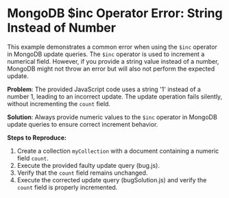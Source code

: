# MongoDB $inc Operator Error: String Instead of Number

This example demonstrates a common error when using the `$inc` operator in MongoDB update queries.  The `$inc` operator is used to increment a numerical field.  However, if you provide a string value instead of a number, MongoDB might not throw an error but will also not perform the expected update. 

**Problem**: The provided JavaScript code uses a string '1' instead of a number 1, leading to an incorrect update. The update operation fails silently, without incrementing the `count` field.

**Solution**: Always provide numeric values to the `$inc` operator in MongoDB update queries to ensure correct increment behavior.

**Steps to Reproduce:**

1. Create a collection `myCollection` with a document containing a numeric field `count`. 
2. Execute the provided faulty update query (bug.js). 
3. Verify that the `count` field remains unchanged. 
4. Execute the corrected update query (bugSolution.js) and verify the `count` field is properly incremented.